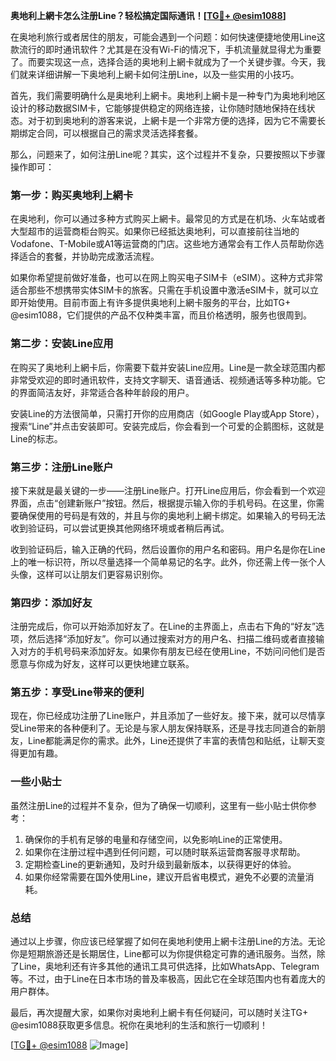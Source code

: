 **奥地利上網卡怎么注册Line？轻松搞定国际通讯！[[TG💪+ @esim1088](https://t.me/s/esim1088)]**

在奥地利旅行或者居住的朋友，可能会遇到一个问题：如何快速便捷地使用Line这款流行的即时通讯软件？尤其是在没有Wi-Fi的情况下，手机流量就显得尤为重要了。而要实现这一点，选择合适的奥地利上網卡就成为了一个关键步骤。今天，我们就来详细讲解一下奥地利上網卡如何注册Line，以及一些实用的小技巧。

首先，我们需要明确什么是奥地利上網卡。奥地利上網卡是一种专门为奥地利地区设计的移动数据SIM卡，它能够提供稳定的网络连接，让你随时随地保持在线状态。对于初到奥地利的游客来说，上網卡是一个非常方便的选择，因为它不需要长期绑定合同，可以根据自己的需求灵活选择套餐。

那么，问题来了，如何注册Line呢？其实，这个过程并不复杂，只要按照以下步骤操作即可：

### **第一步：购买奥地利上網卡**
在奥地利，你可以通过多种方式购买上網卡。最常见的方式是在机场、火车站或者大型超市的运营商柜台购买。如果你已经抵达奥地利，可以直接前往当地的Vodafone、T-Mobile或A1等运营商的门店。这些地方通常会有工作人员帮助你选择适合的套餐，并协助完成激活流程。

如果你希望提前做好准备，也可以在网上购买电子SIM卡（eSIM）。这种方式非常适合那些不想携带实体SIM卡的旅客。只需在手机设置中激活eSIM卡，就可以立即开始使用。目前市面上有许多提供奥地利上網卡服务的平台，比如TG+ @esim1088，它们提供的产品不仅种类丰富，而且价格透明，服务也很周到。

### **第二步：安装Line应用**
在购买了奥地利上網卡后，你需要下载并安装Line应用。Line是一款全球范围内都非常受欢迎的即时通讯软件，支持文字聊天、语音通话、视频通话等多种功能。它的界面简洁友好，非常适合各种年龄段的用户。

安装Line的方法很简单，只需打开你的应用商店（如Google Play或App Store），搜索“Line”并点击安装即可。安装完成后，你会看到一个可爱的企鹅图标，这就是Line的标志。

### **第三步：注册Line账户**
接下来就是最关键的一步——注册Line账户。打开Line应用后，你会看到一个欢迎界面，点击“创建新账户”按钮。然后，根据提示输入你的手机号码。在这里，你需要确保使用的号码是有效的，并且与你的奥地利上網卡绑定。如果输入的号码无法收到验证码，可以尝试更换其他网络环境或者稍后再试。

收到验证码后，输入正确的代码，然后设置你的用户名和密码。用户名是你在Line上的唯一标识符，所以尽量选择一个简单易记的名字。此外，你还需上传一张个人头像，这样可以让朋友们更容易识别你。

### **第四步：添加好友**
注册完成后，你可以开始添加好友了。在Line的主界面上，点击右下角的“好友”选项，然后选择“添加好友”。你可以通过搜索对方的用户名、扫描二维码或者直接输入对方的手机号码来添加好友。如果你有朋友已经在使用Line，不妨问问他们是否愿意与你成为好友，这样可以更快地建立联系。

### **第五步：享受Line带来的便利**
现在，你已经成功注册了Line账户，并且添加了一些好友。接下来，就可以尽情享受Line带来的各种便利了。无论是与家人朋友保持联系，还是寻找志同道合的新朋友，Line都能满足你的需求。此外，Line还提供了丰富的表情包和贴纸，让聊天变得更加有趣。

### **一些小贴士**
虽然注册Line的过程并不复杂，但为了确保一切顺利，这里有一些小贴士供你参考：
1. 确保你的手机有足够的电量和存储空间，以免影响Line的正常使用。
2. 如果你在注册过程中遇到任何问题，可以随时联系运营商客服寻求帮助。
3. 定期检查Line的更新通知，及时升级到最新版本，以获得更好的体验。
4. 如果你经常需要在国外使用Line，建议开启省电模式，避免不必要的流量消耗。

### **总结**
通过以上步骤，你应该已经掌握了如何在奥地利使用上網卡注册Line的方法。无论你是短期旅游还是长期居住，Line都可以为你提供稳定可靠的通讯服务。当然，除了Line，奥地利还有许多其他的通讯工具可供选择，比如WhatsApp、Telegram等。不过，由于Line在日本市场的普及率极高，因此它在全球范围内也有着庞大的用户群体。

最后，再次提醒大家，如果你对奥地利上網卡有任何疑问，可以随时关注TG+ @esim1088获取更多信息。祝你在奥地利的生活和旅行一切顺利！

[[TG💪+ @esim1088](https://t.me/s/esim1088) ![Image](https://i.postimg.cc/4NQfJmqS/Snipaste-2025-05-13-00-14-12.png)]